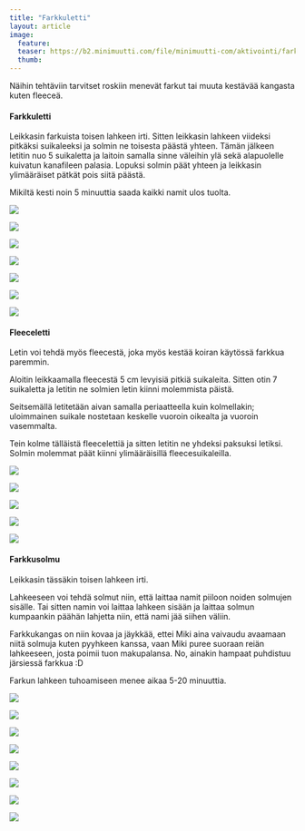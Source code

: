 ```yaml
---
title: "Farkkuletti"
layout: article
image:
  feature:
  teaser: https://b2.minimuutti.com/file/minimuutti-com/aktivointi/farkkuletti/DS02297-245px.jpg
  thumb:
---
```

Näihin tehtäviin tarvitset roskiin menevät farkut tai muuta kestävää kangasta kuten fleeceä.

#### Farkkuletti

Leikkasin farkuista toisen lahkeen irti. Sitten leikkasin lahkeen viideksi pitkäksi suikaleeksi ja solmin ne toisesta päästä yhteen. Tämän jälkeen letitin nuo 5 suikaletta ja laitoin samalla sinne väleihin ylä sekä alapuolelle kuivatun kanafileen palasia. Lopuksi solmin päät yhteen ja leikkasin ylimääräiset pätkät pois siitä päästä.

Mikiltä kesti noin 5 minuuttia saada kaikki namit ulos tuolta.

![](https://b2.minimuutti.com/file/minimuutti-com/aktivointi/farkkuletti/DS02273-800px.jpg)

![](https://b2.minimuutti.com/file/minimuutti-com/aktivointi/farkkuletti/DS02284-800px.jpg)

![](https://b2.minimuutti.com/file/minimuutti-com/aktivointi/farkkuletti/DS02297-800px.jpg)

![](https://b2.minimuutti.com/file/minimuutti-com/aktivointi/farkkuletti/DS02326-800px.jpg)

![](https://b2.minimuutti.com/file/minimuutti-com/aktivointi/farkkuletti/DS02337-800px.jpg)

![](https://b2.minimuutti.com/file/minimuutti-com/aktivointi/farkkuletti/DS02264-800px.jpg)

![](https://b2.minimuutti.com/file/minimuutti-com/aktivointi/farkkuletti/DS02261-800px.jpg)

#### Fleeceletti

Letin voi tehdä myös fleecestä, joka myös kestää koiran käytössä farkkua paremmin.

Aloitin leikkaamalla fleecestä 5 cm levyisiä pitkiä suikaleita. Sitten otin 7 suikaletta ja letitin ne solmien letin kiinni molemmista päistä.

Seitsemällä letitetään aivan samalla periaatteella kuin kolmellakin; uloimmainen suikale nostetaan keskelle vuoroin oikealta ja vuoroin vasemmalta.

Tein kolme tälläistä fleecelettiä ja sitten letitin ne yhdeksi paksuksi letiksi. Solmin molemmat päät kiinni ylimääräisillä fleecesuikaleilla.

![](https://b2.minimuutti.com/file/minimuutti-com/aktivointi/farkkuletti/DS18070-800px.jpg)

![](https://b2.minimuutti.com/file/minimuutti-com/aktivointi/farkkuletti/DS18079-800px.jpg)

![](https://b2.minimuutti.com/file/minimuutti-com/aktivointi/farkkuletti/DS18110-800px.jpg)

![](https://b2.minimuutti.com/file/minimuutti-com/aktivointi/farkkuletti/DS18137-800px.jpg)

![](https://b2.minimuutti.com/file/minimuutti-com/aktivointi/farkkuletti/fleeceletti_kollaasi-800px.jpg)

#### Farkkusolmu

Leikkasin tässäkin toisen lahkeen irti.

Lahkeeseen voi tehdä solmut niin, että laittaa namit piiloon noiden solmujen sisälle. Tai sitten namin voi laittaa lahkeen sisään ja laittaa solmun kumpaankin päähän lahjetta niin, että nami jää siihen väliin.

Farkkukangas on niin kovaa ja jäykkää, ettei Miki aina vaivaudu avaamaan niitä solmuja kuten pyyhkeen kanssa, vaan Miki puree suoraan reiän lahkeeseen, josta poimii tuon makupalansa. No, ainakin hampaat puhdistuu järsiessä farkkua :D

Farkun lahkeen tuhoamiseen menee aikaa 5-20 minuuttia.

![](https://b2.minimuutti.com/file/minimuutti-com/aktivointi/farkkuletti/DS02434-800px.jpg)

![](https://b2.minimuutti.com/file/minimuutti-com/aktivointi/farkkuletti/DS02443-800px.jpg)

![](https://b2.minimuutti.com/file/minimuutti-com/aktivointi/farkkuletti/DS02562-800px.jpg)

![](https://b2.minimuutti.com/file/minimuutti-com/aktivointi/farkkuletti/DS02566-800px.jpg)

![](https://b2.minimuutti.com/file/minimuutti-com/aktivointi/farkkuletti/DS02579-800px.jpg)

![](https://b2.minimuutti.com/file/minimuutti-com/aktivointi/farkkuletti/DS02692-800px.jpg)

![](https://b2.minimuutti.com/file/minimuutti-com/aktivointi/farkkuletti/DS02706-800px.jpg)

![](https://b2.minimuutti.com/file/minimuutti-com/aktivointi/farkkuletti/DS02428-800px.jpg)
